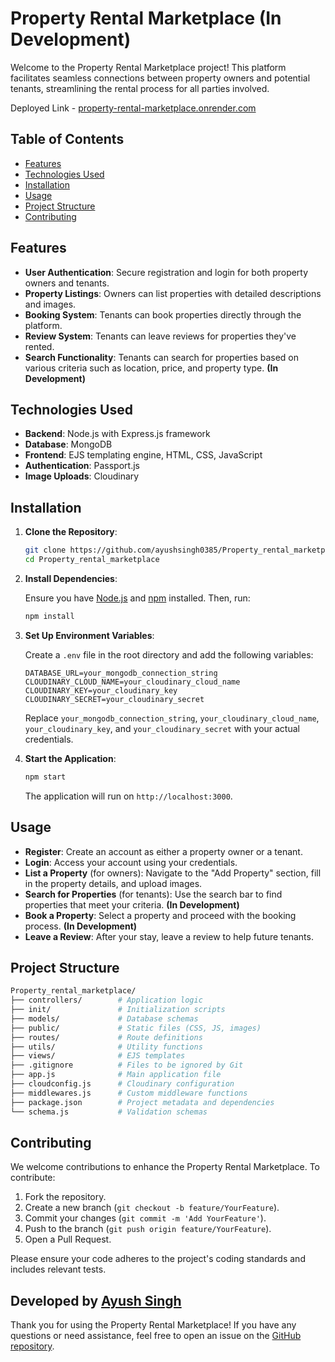 # Property Rental Marketplace (In Development)

Welcome to the Property Rental Marketplace project! This platform facilitates seamless connections between property owners and potential tenants, streamlining the rental process for all parties involved.

Deployed Link - [property-rental-marketplace.onrender.com](https://property-rental-marketplace.onrender.com/)

## Table of Contents

- [Features](#features)
- [Technologies Used](#technologies-used)
- [Installation](#installation)
- [Usage](#usage)
- [Project Structure](#project-structure)
- [Contributing](#contributing)

## Features

- **User Authentication**: Secure registration and login for both property owners and tenants.
- **Property Listings**: Owners can list properties with detailed descriptions and images.
- **Booking System**: Tenants can book properties directly through the platform.
- **Review System**: Tenants can leave reviews for properties they've rented.
- **Search Functionality**: Tenants can search for properties based on various criteria such as location, price, and property type. **(In Development)**

## Technologies Used

- **Backend**: Node.js with Express.js framework
- **Database**: MongoDB
- **Frontend**: EJS templating engine, HTML, CSS, JavaScript
- **Authentication**: Passport.js
- **Image Uploads**: Cloudinary

## Installation

1. **Clone the Repository**:

   ```bash
   git clone https://github.com/ayushsingh0385/Property_rental_marketplace.git
   cd Property_rental_marketplace
   ```

2. **Install Dependencies**:

   Ensure you have [Node.js](https://nodejs.org/) and [npm](https://www.npmjs.com/) installed. Then, run:

   ```bash
   npm install
   ```

3. **Set Up Environment Variables**:

   Create a `.env` file in the root directory and add the following variables:

   ```env
   DATABASE_URL=your_mongodb_connection_string
   CLOUDINARY_CLOUD_NAME=your_cloudinary_cloud_name
   CLOUDINARY_KEY=your_cloudinary_key
   CLOUDINARY_SECRET=your_cloudinary_secret
   ```

   Replace `your_mongodb_connection_string`, `your_cloudinary_cloud_name`, `your_cloudinary_key`, and `your_cloudinary_secret` with your actual credentials.

4. **Start the Application**:

   ```bash
   npm start
   ```

   The application will run on `http://localhost:3000`.

## Usage

- **Register**: Create an account as either a property owner or a tenant.
- **Login**: Access your account using your credentials.
- **List a Property** (for owners): Navigate to the "Add Property" section, fill in the property details, and upload images.
- **Search for Properties** (for tenants): Use the search bar to find properties that meet your criteria. **(In Development)**
- **Book a Property**: Select a property and proceed with the booking process. **(In Development)**
- **Leave a Review**: After your stay, leave a review to help future tenants.

## Project Structure

```bash
Property_rental_marketplace/
├── controllers/        # Application logic
├── init/               # Initialization scripts
├── models/             # Database schemas
├── public/             # Static files (CSS, JS, images)
├── routes/             # Route definitions
├── utils/              # Utility functions
├── views/              # EJS templates
├── .gitignore          # Files to be ignored by Git
├── app.js              # Main application file
├── cloudconfig.js      # Cloudinary configuration
├── middlewares.js      # Custom middleware functions
├── package.json        # Project metadata and dependencies
└── schema.js           # Validation schemas
```

## Contributing

We welcome contributions to enhance the Property Rental Marketplace. To contribute:

1. Fork the repository.
2. Create a new branch (`git checkout -b feature/YourFeature`).
3. Commit your changes (`git commit -m 'Add YourFeature'`).
4. Push to the branch (`git push origin feature/YourFeature`).
5. Open a Pull Request.

Please ensure your code adheres to the project's coding standards and includes relevant tests.

## Developed by [Ayush Singh](https://github.com/ayushsingh0385)

Thank you for using the Property Rental Marketplace! If you have any questions or need assistance, feel free to open an issue on the [GitHub repository](https://github.com/ayushsingh0385/Property_rental_marketplace/).
